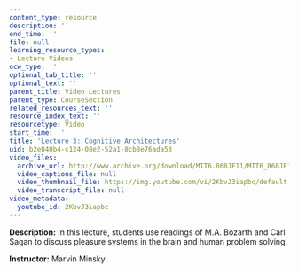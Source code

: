 ```yaml
---
content_type: resource
description: ''
end_time: ''
file: null
learning_resource_types:
- Lecture Videos
ocw_type: ''
optional_tab_title: ''
optional_text: ''
parent_title: Video Lectures
parent_type: CourseSection
related_resources_text: ''
resource_index_text: ''
resourcetype: Video
start_time: ''
title: 'Lecture 3: Cognitive Architectures'
uid: b2e840b4-c124-08e2-52a1-8cb8e76ada53
video_files:
  archive_url: http://www.archive.org/download/MIT6.868JF11/MIT6_868JF11_lec03_300k.mp4
  video_captions_file: null
  video_thumbnail_file: https://img.youtube.com/vi/2KbvJ3iapbc/default.jpg
  video_transcript_file: null
video_metadata:
  youtube_id: 2KbvJ3iapbc
---
```


**Description:** In this lecture, students use readings of M.A. Bozarth and Carl Sagan to discuss pleasure systems in the brain and human problem solving.

**Instructor:** Marvin Minsky

